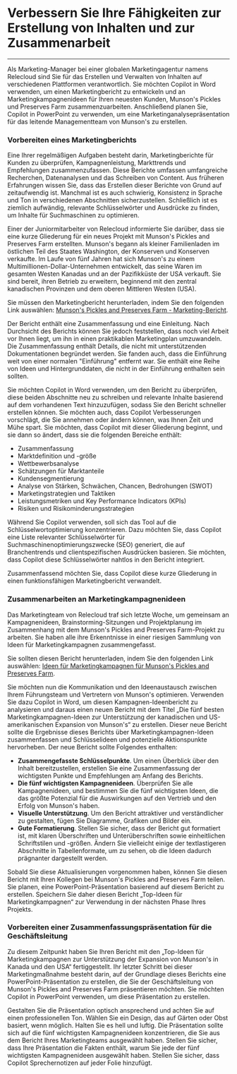 # Verbessern Sie Ihre Fähigkeiten zur Erstellung von Inhalten und zur Zusammenarbeit
---
Als Marketing-Manager bei einer globalen Marketingagentur namens Relecloud sind Sie für das Erstellen und Verwalten von Inhalten auf verschiedenen Plattformen verantwortlich. Sie möchten Copilot in Word verwenden, um einen Marketingbericht zu entwickeln und an Marketingkampagnenideen für Ihren neuesten Kunden, Munson's Pickles und Preserves Farm zusammenzuarbeiten. Anschließend planen Sie, Copilot in PowerPoint zu verwenden, um eine Marketinganalysepräsentation für das leitende Managementteam von Munson's zu erstellen.

### Vorbereiten eines Marketingberichts

Eine Ihrer regelmäßigen Aufgaben besteht darin, Marketingberichte für Kunden zu überprüfen, Kampagnenleistung, Markttrends und Empfehlungen zusammenzufassen. Diese Berichte umfassen umfangreiche Recherchen, Datenanalysen und das Schreiben von Content. Aus früheren Erfahrungen wissen Sie, dass das Erstellen dieser Berichte von Grund auf zeitaufwendig ist. Manchmal ist es auch schwierig, Konsistenz in Sprache und Ton in verschiedenen Abschnitten sicherzustellen. Schließlich ist es ziemlich aufwändig, relevante Schlüsselwörter und Ausdrücke zu finden, um Inhalte für Suchmaschinen zu optimieren.

Einer der Juniormitarbeiter von Relecloud informierte Sie darüber, dass sie eine kurze Gliederung für ein neues Projekt mit Munson's Pickles and Preserves Farm erstellten. Munson's begann als kleiner Familienladen im östlichen Teil des Staates Washington, der Konserven und Konserven verkaufte. Im Laufe von fünf Jahren hat sich Munson's zu einem Multimillionen-Dollar-Unternehmen entwickelt, das seine Waren im gesamten Westen Kanadas und an der Pazifikküste der USA verkauft. Sie sind bereit, ihren Betrieb zu erweitern, beginnend mit den zentral kanadischen Provinzen und dem oberen Mittleren Westen (USA).

Sie müssen den Marketingbericht herunterladen, indem Sie den folgenden Link auswählen: [Munson's Pickles and Preserves Farm - Marketing-Bericht](https://edxinteractivepage.blob.core.windows.net/ms-4004/Marketing%20Report%20for%20Munson%27s%20Pickles%20and%20Preserves%20Farm.docx).

Der Bericht enthält eine Zusammenfassung und eine Einleitung. Nach Durchsicht des Berichts können Sie jedoch feststellen, dass noch viel Arbeit vor Ihnen liegt, um ihn in einen praktikablen Marketingplan umzuwandeln. Die Zusammenfassung enthält Details, die nicht mit unterstützenden Dokumentationen begründet werden. Sie fanden auch, dass die Einführung weit von einer normalen "Einführung" entfernt war. Sie enthält eine Reihe von Ideen und Hintergrunddaten, die nicht in der Einführung enthalten sein sollten.

Sie möchten Copilot in Word verwenden, um den Bericht zu überprüfen, diese beiden Abschnitte neu zu schreiben und relevante Inhalte basierend auf dem vorhandenen Text hinzuzufügen, sodass Sie den Bericht schneller erstellen können. Sie möchten auch, dass Copilot Verbesserungen vorschlägt, die Sie annehmen oder ändern können, was Ihnen Zeit und Mühe spart. Sie möchten, dass Copilot mit dieser Gliederung beginnt, und sie dann so ändert, dass sie die folgenden Bereiche enthält:

 -  Zusammenfassung
 -  Marktdefinition und -größe
 -  Wettbewerbsanalyse
 -  Schätzungen für Marktanteile
 -  Kundensegmentierung
 -  Analyse von Stärken, Schwächen, Chancen, Bedrohungen (SWOT)
 -  Marketingstrategien und Taktiken
 -  Leistungsmetriken und Key Performance Indicators (KPIs)
 -  Risiken und Risikominderungsstrategien

Während Sie Copilot verwenden, soll sich das Tool auf die Schlüsselwortoptimierung konzentrieren. Dazu möchten Sie, dass Copilot eine Liste relevanter Schlüsselwörter für Suchmaschinenoptimierungszwecke (SEO) generiert, die auf Branchentrends und clientspezifischen Ausdrücken basieren. Sie möchten, dass Copilot diese Schlüsselwörter nahtlos in den Bericht integriert.

Zusammenfassend möchten Sie, dass Copilot diese kurze Gliederung in einen funktionsfähigen Marketingbericht verwandelt.

### Zusammenarbeiten an Marketingkampagnenideen

Das Marketingteam von Relecloud traf sich letzte Woche, um gemeinsam an Kampagnenideen, Brainstorming-Sitzungen und Projektplanung im Zusammenhang mit dem Munson's Pickles and Preserves Farm-Projekt zu arbeiten. Sie haben alle ihre Erkenntnisse in einer riesigen Sammlung von Ideen für Marketingkampagnen zusammengefasst.

Sie sollten diesen Bericht herunterladen, indem Sie den folgenden Link auswählen: [Ideen für Marketingkampagnen für Munson's Pickles and Preserves Farm](https://edxinteractivepage.blob.core.windows.net/ms-4004/Marketing%20Campaign%20Ideas%20for%20Munson%27s%20Pickles%20and%20Preserves%20Farm.docx).

Sie möchten nun die Kommunikation und den Ideenaustausch zwischen Ihrem Führungsteam und Vertretern von Munson's optimieren. Verwenden Sie dazu Copilot in Word, um diesen Kampagnen-Ideenbericht zu analysieren und daraus einen neuen Bericht mit dem Titel „Die fünf besten Marketingkampagnen-Ideen zur Unterstützung der kanadischen und US-amerikanischen Expansion von Munson's“ zu erstellen. Dieser neue Bericht sollte die Ergebnisse dieses Berichts über Marketingkampagnen-Ideen zusammenfassen und Schlüsselideen und potenzielle Aktionspunkte hervorheben. Der neue Bericht sollte Folgendes enthalten:

 -  **Zusammengefasste Schlüsselpunkte**. Um einen Überblick über den Inhalt bereitzustellen, erstellen Sie eine Zusammenfassung der wichtigsten Punkte und Empfehlungen am Anfang des Berichts.
 -  **Die fünf wichtigsten Kampagnenideen**. Überprüfen Sie alle Kampagnenideen, und bestimmen Sie die fünf wichtigsten Ideen, die das größte Potenzial für die Auswirkungen auf den Vertrieb und den Erfolg von Munson's haben.
 -  **Visuelle Unterstützung**. Um den Bericht attraktiver und verständlicher zu gestalten, fügen Sie Diagramme, Grafiken und Bilder ein.
 -  **Gute Formatierung**. Stellen Sie sicher, dass der Bericht gut formatiert ist, mit klaren Überschriften und Unterüberschriften sowie einheitlichen Schriftstilen und -größen. Ändern Sie vielleicht einige der textlastigeren Abschnitte in Tabellenformate, um zu sehen, ob die Ideen dadurch prägnanter dargestellt werden.

Sobald Sie diese Aktualisierungen vorgenommen haben, können Sie diesen Bericht mit Ihren Kollegen bei Munson's Pickles and Preserves Farm teilen. Sie planen, eine PowerPoint-Präsentation basierend auf diesem Bericht zu erstellen. Speichern Sie daher diesen Bericht „Top-Ideen für Marketingkampagnen“ zur Verwendung in der nächsten Phase Ihres Projekts.

### Vorbereiten einer Zusammenfassungspräsentation für die Geschäftsleitung

Zu diesem Zeitpunkt haben Sie Ihren Bericht mit den „Top-Ideen für Marketingkampagnen zur Unterstützung der Expansion von Munson's in Kanada und den USA“ fertiggestellt. Ihr letzter Schritt bei dieser Marketingmaßnahme besteht darin, auf der Grundlage dieses Berichts eine PowerPoint-Präsentation zu erstellen, die Sie der Geschäftsleitung von Munson's Pickles and Preserves Farm präsentieren möchten. Sie möchten Copilot in PowerPoint verwenden, um diese Präsentation zu erstellen.

Gestalten Sie die Präsentation optisch ansprechend und achten Sie auf einen professionellen Ton. Wählen Sie ein Design, das auf Gärten oder Obst basiert, wenn möglich. Halten Sie es hell und luftig. Die Präsentation sollte sich auf die fünf wichtigsten Kampagnenideen konzentrieren, die Sie aus dem Bericht Ihres Marketingteams ausgewählt haben. Stellen Sie sicher, dass Ihre Präsentation die Fakten enthält, warum Sie jede der fünf wichtigsten Kampagnenideen ausgewählt haben. Stellen Sie sicher, dass Copilot Sprechernotizen auf jeder Folie hinzufügt.
